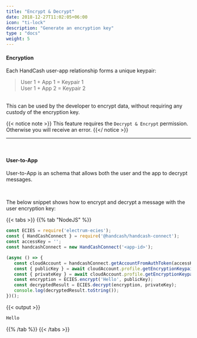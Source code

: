 ```yaml
---
title: "Encrypt & Decrypt"
date: 2018-12-27T11:02:05+06:00
icon: "ti-lock"
description: "Generate an encryption key"
type : "docs"
weight: 5
---
```



#### Encryption

Each HandCash user-app relationship forms a unique keypair:

> User 1 + App 1 = Keypair 1 <br/> User 1 + App 2 = Keypair 2

<br/>
This can be used by the developer to encrypt data, without requiring any custody of the encryption key.

{{< notice note >}}
This feature requires the `Decrypt & Encrypt` permission. Otherwise you will receive an error.
{{</ notice >}}

<hr>
<br>

#### User-to-App

User-to-App is an schema that allows both the user and the app to decrypt messages.

<br/>

The below snippet shows how to encrypt and decrypt a message with the user encryption key:

 {{< tabs >}}
   {{% tab "NodeJS" %}}
```javascript
const ECIES = require('electrum-ecies');
const { HandCashConnect } = require('@handcash/handcash-connect');
const accessKey = '';
const handcashConnect = new HandCashConnect('<app-id>');

(async () => {
   const cloudAccount = handcashConnect.getAccountFromAuthToken(accessKey);
   const { publicKey } = await cloudAccount.profile.getEncryptionKeypair();
   const { privateKey } = await cloudAccount.profile.getEncryptionKeypair();
   const encryption = ECIES.encrypt('Hello', publicKey);
   const decryptedResult = ECIES.decrypt(encryption, privateKey);
   console.log(decryptedResult.toString());
})();
```

{{< output >}}

```javascript
Hello
```
   {{% /tab %}}
{{< /tabs >}}
